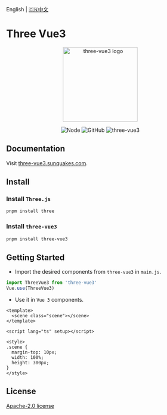 English | [🇨🇳中文](https://github.com/sunquakes/three-vue3/blob/main/README_ZH.md)

# Three Vue3

<p align="center">
  <a href="https://three-vue3.sunquakes.com/" target="_blank" rel="noopener noreferrer">
    <img width="200" src="https://three-vue3.sunquakes.com/images/logo.png" alt="three-vue3 logo">
  </a>
</p>
<p align="center">
  <img src="https://img.shields.io/badge/node-%3E=22.13.0-brightgreen.svg?maxAge=2592000" alt="Node">
  <img alt="GitHub" src="https://img.shields.io/github/license/sunquakes/three-vue3?color=blue">
  <img alt="three-vue3" src="https://img.shields.io/github/v/release/sunquakes/three-vue3">
</p>

## Documentation

Visit [three-vue3.sunquakes.com](https://three-vue3.sunquakes.com).

## Install

### Install `Three.js`

```bash
pnpm install three
```

### Install `three-vue3`

```bash
pnpm install three-vue3
```

## Getting Started

- Import the desired components from `three-vue3` in `main.js`.

```js
import ThreeVue3 from 'three-vue3'
Vue.use(ThreeVue3)
```

- Use it in `Vue 3` components.

```vue
<template>
  <scene class="scene"></scene>
</template>

<script lang="ts" setup></script>

<style>
.scene {
  margin-top: 10px;
  width: 100%;
  height: 300px;
}
</style>
```

## License

[Apache-2.0 license](/LICENSE)

